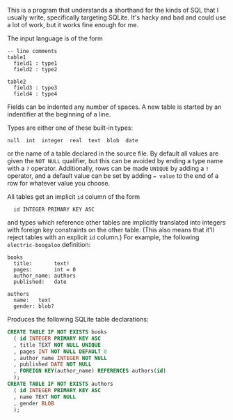 This is a program that understands a shorthand for the kinds
of SQL that I usually write, specifically targeting SQLite.
It's hacky and bad and could use a lot of work, but it works
fine enough for me.

The input language is of the form

~~~
-- line comments
table1
  field1 : type1
  field2 : type2

table2
  field3 : type3
  field4 : type4
~~~

Fields can be indented any number of spaces. A new table is
started by an indentifier at the beginning of a line.

Types are either one of these built-in types:

~~~
null  int  integer  real  text  blob  date
~~~

or the name of a table declared in the source file. By default
all values are given the `NOT NULL` qualifier, but this can be
avoided by ending a type name with a `?` operator. Additionally,
rows can be made `UNIQUE` by adding a `!` operator, and a
default value can be set by adding `= value` to the end of a
row for whatever value you choose.

All tables get an implicit `id` column of the form

~~~
  id INTEGER PRIMARY KEY ASC
~~~

and types which reference other tables are implicitly translated
into integers with foreign key constraints on the other table.
(This also means that it'll reject tables with an explicit
`id` column.)
For example, the following `electric-boogaloo` definition:

~~~
books
  title:       text!
  pages:       int = 0
  author_name: authors
  published:   date

authors
  name:   text
  gender: blob?
~~~

Produces the following SQLite table declarations:

~~~.sql
CREATE TABLE IF NOT EXISTS books
  ( id INTEGER PRIMARY KEY ASC
  , title TEXT NOT NULL UNIQUE
  , pages INT NOT NULL DEFAULT 0
  , author_name INTEGER NOT NULL
  , published DATE NOT NULL
  , FOREIGN KEY(author_name) REFERENCES authors(id)
  );
CREATE TABLE IF NOT EXISTS authors
  ( id INTEGER PRIMARY KEY ASC
  , name TEXT NOT NULL
  , gender BLOB
  );
~~~

